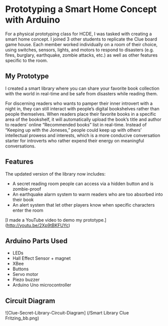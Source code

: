 # Prototyping a Smart Home Concept with Arduino

For a physical prototyping class for HCDE, I was tasked with creating a smart home concept. I joined 3 other students to replicate the Clue board game house. Each member worked individually on a room of their choice, using switches, sensors, lights, and motors to respond to disasters (e.g. fires, burglary, earthquake, zombie attacks, etc.) as well as other features specific to the room.

## My Prototype

I created a smart library where you can share your favorite book collection with the world in real-time and be safe from disasters while reading them.

For discerning readers who wants to pamper their inner introvert with a night in, they can still interact with people’s digital bookshelves rather than people themselves. When readers place their favorite books in a specific area of the bookshelf, it will automatically upload the book’s title and author to readers’ online “Recommended books” list in real-time. Instead of “Keeping up with the Joneses,” people could keep up with others’ intellectual prowess and interests, which is a more conducive conversation starter for introverts who rather expend their energy on meaningful conversations. 

## Features

The updated version of the library now includes:

* A secret reading room people can access via a hidden button and is zombie-proof
* An earthquake alarm system to warm readers who are too absorbed into their book
* An alert system that let other players know when specific characters enter the room

[I made a YouTube video to demo my prototype.] (http://youtu.be/2Xp9tBKFUYc)

## Arduino Parts Used

* LEDs
* Hall Effect Sensor + magnet
* XBee
* Buttons
* Servo motor
* Piezo buzzer
* Arduino Uno microcontroller

## Circuit Diagram

![Clue-Secret-Library-Circuit-Diagram] (/Smart Library Clue Fritzing_bb.png)

